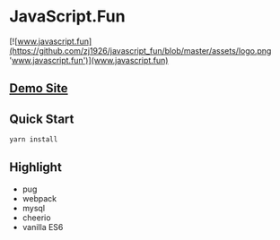 # JavaScript.Fun

[![www.javascript.fun](https://github.com/zj1926/javascript_fun/blob/master/assets/logo.png 'www.javascript.fun')](www.javascript.fun)

## [Demo Site](www.javascript.fun)

## Quick Start

```sh
yarn install
```

## Highlight

- pug
- webpack
- mysql
- cheerio
- vanilla ES6
